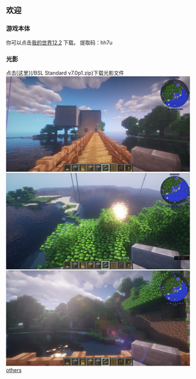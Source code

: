 ## 欢迎

### 游戏本体
你可以点击[我的世界12.2](https://pan.baidu.com/s/13JGyp1zVILvWMmKF4OVX_Q) 下载。
提取码：hh7u
### 光影
点击[这里](/BSL Standard v7.0p1.zip)下载光影文件
![](image1.png)
![](image2.png)
![](image3.png)
[others](/1.md)





